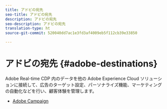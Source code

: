 ```yaml
---
title: アドビの宛先
seo-title: アドビの宛先
description: アドビの宛先
seo-description: アドビの宛先
translation-type: ht
source-git-commit: 520040dd7ac1e3fd3af4009eb5f112cb39e33850

---
```



# アドビの宛先 {#adobe-destinations}

Adobe Real-time CDP 内のデータを他の Adobe Experience Cloud ソリューションに接続して、広告のターゲット設定、パーソナライズ機能、マーケティングの自動化などを行い、顧客体験を管理します。

* [Adobe Campaign](/help/rtcdp/destinations/adobe-campaign-destination.md)